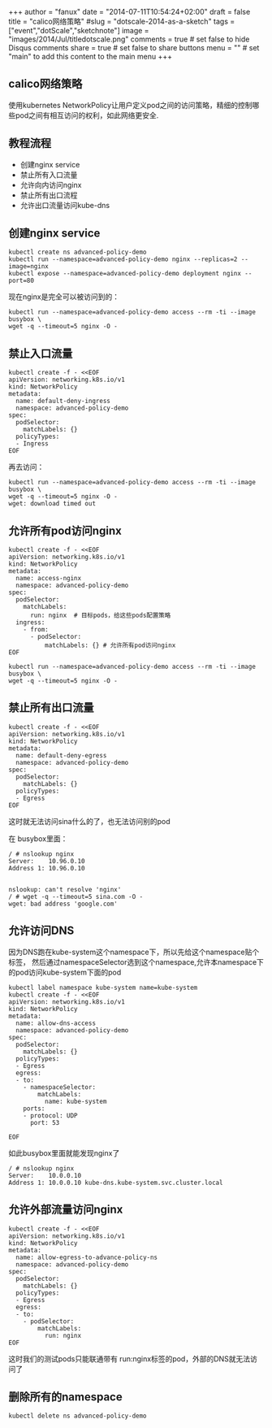 +++
author = "fanux"
date = "2014-07-11T10:54:24+02:00"
draft = false
title = "calico网络策略"
#slug = "dotscale-2014-as-a-sketch"
tags = ["event","dotScale","sketchnote"]
image = "images/2014/Jul/titledotscale.png"
comments = true     # set false to hide Disqus comments
share = true        # set false to share buttons
menu = ""           # set "main" to add this content to the main menu
+++

## calico网络策略
使用kubernetes NetworkPolicy让用户定义pod之间的访问策略，精细的控制哪些pod之间有相互访问的权利，如此网络更安全.

## 教程流程
* 创建nginx service
* 禁止所有入口流量
* 允许向内访问nginx
* 禁止所有出口流程
* 允许出口流量访问kube-dns

## 创建nginx service
```
kubectl create ns advanced-policy-demo
kubectl run --namespace=advanced-policy-demo nginx --replicas=2 --image=nginx
kubectl expose --namespace=advanced-policy-demo deployment nginx --port=80
``` 

现在nginx是完全可以被访问到的：
```
kubectl run --namespace=advanced-policy-demo access --rm -ti --image busybox \
wget -q --timeout=5 nginx -O -
```

## 禁止入口流量
```
kubectl create -f - <<EOF
apiVersion: networking.k8s.io/v1
kind: NetworkPolicy
metadata:
  name: default-deny-ingress
  namespace: advanced-policy-demo
spec:
  podSelector:
    matchLabels: {}
  policyTypes:
  - Ingress
EOF
```

再去访问：
```
kubectl run --namespace=advanced-policy-demo access --rm -ti --image busybox \
wget -q --timeout=5 nginx -O -
wget: download timed out
```

## 允许所有pod访问nginx
```
kubectl create -f - <<EOF
apiVersion: networking.k8s.io/v1
kind: NetworkPolicy
metadata:
  name: access-nginx
  namespace: advanced-policy-demo
spec:
  podSelector:
    matchLabels:
      run: nginx  # 目标pods，给这些pods配置策略
  ingress:
    - from:
      - podSelector:
          matchLabels: {} # 允许所有pod访问nginx
EOF
```

```
kubectl run --namespace=advanced-policy-demo access --rm -ti --image busybox \
wget -q --timeout=5 nginx -O -
```

## 禁止所有出口流量
```
kubectl create -f - <<EOF
apiVersion: networking.k8s.io/v1
kind: NetworkPolicy
metadata:
  name: default-deny-egress
  namespace: advanced-policy-demo
spec:
  podSelector:
    matchLabels: {}
  policyTypes:
  - Egress
EOF
```
这时就无法访问sina什么的了，也无法访问别的pod

在 busybox里面：
```
/ # nslookup nginx
Server:    10.96.0.10
Address 1: 10.96.0.10


nslookup: can't resolve 'nginx'
/ # wget -q --timeout=5 sina.com -O -
wget: bad address 'google.com'
```

## 允许访问DNS
因为DNS跑在kube-system这个namespace下，所以先给这个namespace贴个标签，
然后通过namespaceSelector选到这个namespace,允许本namespace下的pod访问kube-system下面的pod

```
kubectl label namespace kube-system name=kube-system
kubectl create -f - <<EOF
apiVersion: networking.k8s.io/v1
kind: NetworkPolicy
metadata:
  name: allow-dns-access
  namespace: advanced-policy-demo
spec:
  podSelector:
    matchLabels: {}
  policyTypes:
  - Egress
  egress:
  - to:
    - namespaceSelector:
        matchLabels:
          name: kube-system
    ports:
    - protocol: UDP
      port: 53

EOF
```

如此busybox里面就能发现nginx了
```
/ # nslookup nginx
Server:    10.0.0.10
Address 1: 10.0.0.10 kube-dns.kube-system.svc.cluster.local
```

## 允许外部流量访问nginx
```
kubectl create -f - <<EOF
apiVersion: networking.k8s.io/v1
kind: NetworkPolicy
metadata:
  name: allow-egress-to-advance-policy-ns
  namespace: advanced-policy-demo
spec:
  podSelector:
    matchLabels: {}
  policyTypes:
  - Egress
  egress:
  - to:
    - podSelector:
        matchLabels:
          run: nginx
EOF
```
这时我们的测试pods只能联通带有 run:nginx标签的pod，外部的DNS就无法访问了

## 删除所有的namespace
```
kubectl delete ns advanced-policy-demo
```
